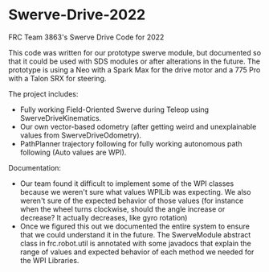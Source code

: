 # Swerve-Drive-2022
FRC Team 3863's Swerve Drive Code for 2022

This code was written for our prototype swerve module, but documented so that it could be used with SDS modules or after alterations in the future.
The prototype is using a Neo with a Spark Max for the drive motor and a 775 Pro with a Talon SRX for steering.

The project includes:
- Fully working Field-Oriented Swerve during Teleop using SwerveDriveKinematics.
- Our own vector-based odometry (after getting weird and unexplainable values from SwerveDriveOdometry).
- PathPlanner trajectory following for fully working autonomous path following (Auto values are WPI).

Documentation:
- Our team found it difficult to implement some of the WPI classes because we weren't sure what values WPILib was expecting. We also weren't sure of the expected behavior of those values (for instance when the wheel turns clockwise, should the angle increase or decrease? It actually decreases, like gyro rotation)
- Once we figured this out we documented the entire system to ensure that we could understand it in the future. The SwerveModule abstract class in frc.robot.util is annotated with some javadocs that explain the range of values and expected behavior of each method we needed for the WPI Libraries.
